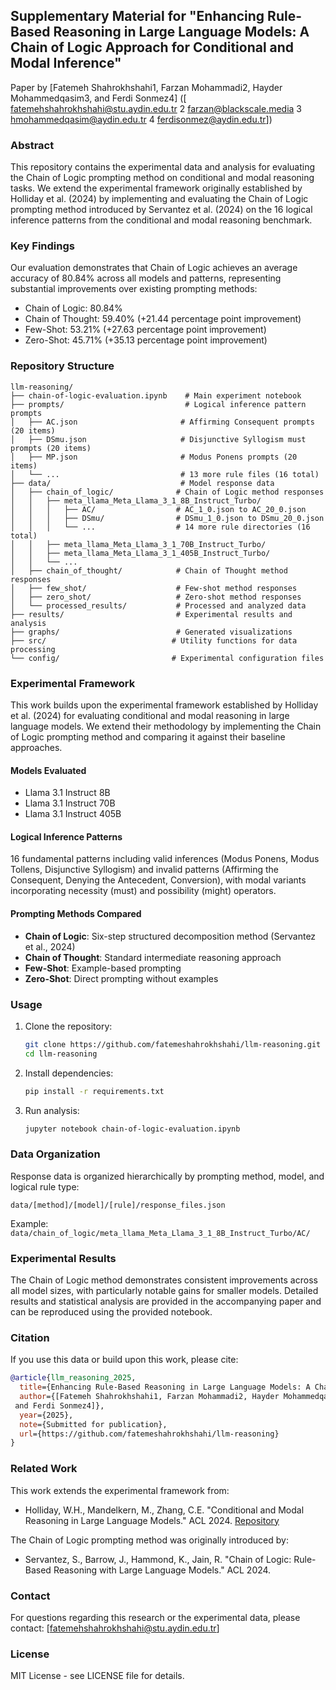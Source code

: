 ## Supplementary Material for "Enhancing Rule-Based Reasoning in Large Language Models: A Chain of Logic Approach for Conditional and Modal Inference"

Paper by [Fatemeh Shahrokhshahi1, Farzan Mohammadi2, Hayder Mohammedqasim3,
 and Ferdi Sonmez4] ([ fatemehshahrokhshahi@stu.aydin.edu.tr
 2 farzan@blackscale.media
 3 hmohammedqasim@aydin.edu.tr
 4 ferdisonmez@aydin.edu.tr])

### Abstract

This repository contains the experimental data and analysis for evaluating the Chain of Logic prompting method on conditional and modal reasoning tasks. We extend the experimental framework originally established by Holliday et al. (2024) by implementing and evaluating the Chain of Logic prompting method introduced by Servantez et al. (2024) on the 16 logical inference patterns from the conditional and modal reasoning benchmark.

### Key Findings

Our evaluation demonstrates that Chain of Logic achieves an average accuracy of 80.84% across all models and patterns, representing substantial improvements over existing prompting methods:
- Chain of Logic: 80.84%
- Chain of Thought: 59.40% (+21.44 percentage point improvement)
- Few-Shot: 53.21% (+27.63 percentage point improvement)
- Zero-Shot: 45.71% (+35.13 percentage point improvement)

### Repository Structure
```
llm-reasoning/
├── chain-of-logic-evaluation.ipynb    # Main experiment notebook
├── prompts/                           # Logical inference pattern prompts
│   ├── AC.json                       # Affirming Consequent prompts (20 items)
│   ├── DSmu.json                     # Disjunctive Syllogism must prompts (20 items)
│   ├── MP.json                       # Modus Ponens prompts (20 items)
│   └── ...                           # 13 more rule files (16 total)
├── data/                             # Model response data
│   ├── chain_of_logic/              # Chain of Logic method responses
│   │   ├── meta_llama_Meta_Llama_3_1_8B_Instruct_Turbo/
│   │   │   ├── AC/                  # AC_1_0.json to AC_20_0.json
│   │   │   ├── DSmu/                # DSmu_1_0.json to DSmu_20_0.json
│   │   │   └── ...                  # 14 more rule directories (16 total)
│   │   ├── meta_llama_Meta_Llama_3_1_70B_Instruct_Turbo/
│   │   ├── meta_llama_Meta_Llama_3_1_405B_Instruct_Turbo/
│   │   └── ...
│   ├── chain_of_thought/            # Chain of Thought method responses
│   ├── few_shot/                    # Few-shot method responses
│   ├── zero_shot/                   # Zero-shot method responses
│   └── processed_results/           # Processed and analyzed data
├── results/                         # Experimental results and analysis
├── graphs/                          # Generated visualizations
├── src/                            # Utility functions for data processing
└── config/                         # Experimental configuration files
```

### Experimental Framework

This work builds upon the experimental framework established by Holliday et al. (2024) for evaluating conditional and modal reasoning in large language models. We extend their methodology by implementing the Chain of Logic prompting method and comparing it against their baseline approaches.

#### Models Evaluated
- Llama 3.1 Instruct 8B
- Llama 3.1 Instruct 70B  
- Llama 3.1 Instruct 405B

#### Logical Inference Patterns
16 fundamental patterns including valid inferences (Modus Ponens, Modus Tollens, Disjunctive Syllogism) and invalid patterns (Affirming the Consequent, Denying the Antecedent, Conversion), with modal variants incorporating necessity (must) and possibility (might) operators.

#### Prompting Methods Compared
- **Chain of Logic**: Six-step structured decomposition method (Servantez et al., 2024)
- **Chain of Thought**: Standard intermediate reasoning approach
- **Few-Shot**: Example-based prompting
- **Zero-Shot**: Direct prompting without examples

### Usage

1. Clone the repository:
   ```bash
   git clone https://github.com/fatemeshahrokhshahi/llm-reasoning.git
   cd llm-reasoning
   ```

2. Install dependencies:
   ```bash
   pip install -r requirements.txt
   ```

3. Run analysis:
   ```bash
   jupyter notebook chain-of-logic-evaluation.ipynb
   ```

### Data Organization

Response data is organized hierarchically by prompting method, model, and logical rule type:
```
data/[method]/[model]/[rule]/response_files.json
```

Example: `data/chain_of_logic/meta_llama_Meta_Llama_3_1_8B_Instruct_Turbo/AC/`

### Experimental Results

The Chain of Logic method demonstrates consistent improvements across all model sizes, with particularly notable gains for smaller models. Detailed results and statistical analysis are provided in the accompanying paper and can be reproduced using the provided notebook.

### Citation

If you use this data or build upon this work, please cite:

```bibtex
@article{llm_reasoning_2025,
  title={Enhancing Rule-Based Reasoning in Large Language Models: A Chain of Logic Approach for Conditional and Modal Inference},
  author={[Fatemeh Shahrokhshahi1, Farzan Mohammadi2, Hayder Mohammedqasim3,
 and Ferdi Sonmez4]},
  year={2025},
  note={Submitted for publication},
  url={https://github.com/fatemeshahrokhshahi/llm-reasoning}
}
```

### Related Work

This work extends the experimental framework from:
- Holliday, W.H., Mandelkern, M., Zhang, C.E. "Conditional and Modal Reasoning in Large Language Models." ACL 2024. [Repository](https://github.com/wesholliday/llm-logic)

The Chain of Logic prompting method was originally introduced by:
- Servantez, S., Barrow, J., Hammond, K., Jain, R. "Chain of Logic: Rule-Based Reasoning with Large Language Models." ACL 2024.

### Contact

For questions regarding this research or the experimental data, please contact: [fatemehshahrokhshahi@stu.aydin.edu.tr]

### License

MIT License - see LICENSE file for details.
